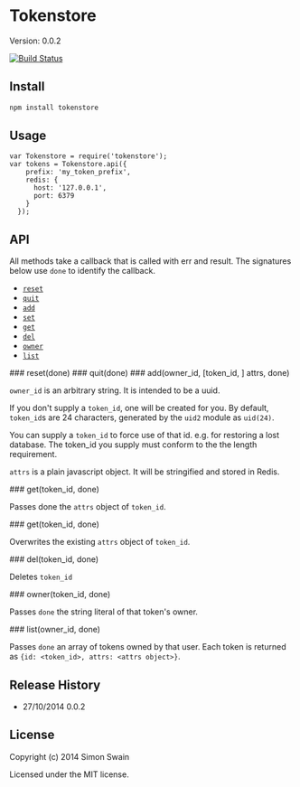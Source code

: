 # Tokenstore

Version: 0.0.2

[![Build Status](https://travis-ci.org/simonswain/tokenstore.png)](https://travis-ci.org/simonswain/tokenstore)

## Install

```bash
npm install tokenstore
```

## Usage

```
var Tokenstore = require('tokenstore');
var tokens = Tokenstore.api({
    prefix: 'my_token_prefix',
    redis: {
      host: '127.0.0.1',
      port: 6379
    }
  });
```

## API

All methods take a callback that is called with err and result. The
signatures below use `done` to identify the callback.

* [`reset`](#reset)
* [`quit`](#quit)
* [`add`](#add)
* [`set`](#set)
* [`get`](#get)
* [`del`](#del)
* [`owner`](#owner)
* [`list`](#list)


<a name="reset" />
### reset(done)

<a name="quit" />
### quit(done)


<a name="add" />
### add(owner_id, [token_id, ] attrs, done)

`owner_id` is an arbitrary string. It is intended to be a uuid.

If you don't supply a `token_id`, one will be created for you. By
default, `token_id`s are 24 characters, generated by the `uid2` module
as `uid(24)`.

You can supply a `token_id` to force use of that id. e.g. for
restoring a lost database. The token_id you supply must conform to the
the length requirement.

`attrs` is a plain javascript object. It will be stringified and
stored in Redis.

<a name="get" />
### get(token_id, done)

Passes done the `attrs` object of `token_id`.

<a name="set" />
### get(token_id, done)

Overwrites the existing `attrs` object of `token_id`.

<a name="del" />
### del(token_id, done)

Deletes `token_id`

<a name="owner" />
### owner(token_id, done)

Passes `done` the string literal of that token's owner.

<a name="list" />
### list(owner_id, done)

Passes `done` an array of tokens owned by that user. Each token is
returned as `{id: <token_id>, attrs: <attrs object>}`.

## Release History

* 27/10/2014 0.0.2

## License

Copyright (c) 2014 Simon Swain

Licensed under the MIT license.
